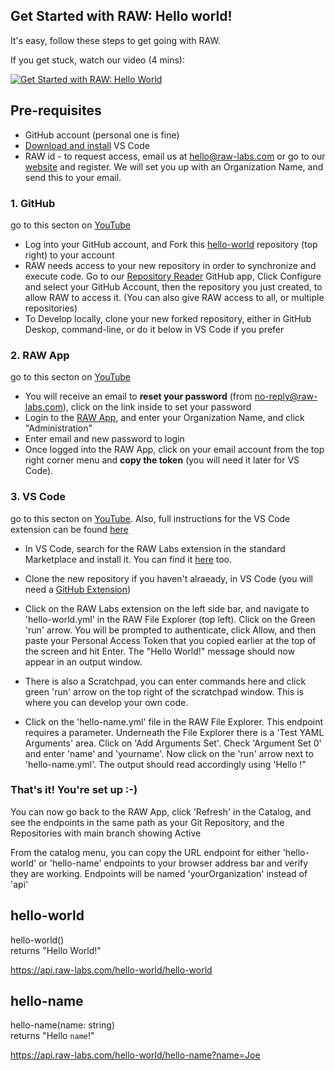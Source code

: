 
## Get Started with RAW: Hello world!

It's easy, follow these steps to get going with RAW.<br>

If you get stuck, watch our video (4 mins):

[![Get Started with RAW: Hello World](https://img.youtube.com/vi/Viz59fhlET4/0.jpg)](https://www.youtube.com/watch?v=Viz59fhlET4)


## Pre-requisites
- GitHub account (personal one is fine)
- [Download and install](https://code.visualstudio.com/download) VS Code
- RAW id - to request access, email us at hello@raw-labs.com or go to our [website](https://raw-labs.com#subscribe) and register. We will set you up with an Organization Name, and send this to your email. 


### 1. GitHub 
go to this secton on [YouTube](https://www.youtube.com/watch?v=Viz59fhlET4&t=19s)
- Log into your GitHub account, and Fork this [hello-world](https://github.com/raw-labs/hello-world) repository (top right) to your account<br>
- RAW needs access to your new repository in order to synchronize and execute code. Go to our [Repository Reader](https://github.com/apps/raw-repository-reader) GitHub app, Click Configure and select your GitHub Account, then the repository you just created, to allow RAW to access it. (You can also give RAW access to all, or multiple repositories)<br>
- To Develop locally, clone your new forked repository, either in GitHub Deskop, command-line, or do it below in VS Code if you prefer<br>


### 2. RAW App
go to this secton on [YouTube](https://www.youtube.com/watch?v=Viz59fhlET4&t=61s)
- You will receive an email to **reset your password** (from no-reply@raw-labs.com), click on the link inside to set your password<br>
- Login to the [RAW App](https://app.raw-labs.com), and enter your Organization Name, and click "Administration"<br>
- Enter email and new password to login<br>
- Once logged into the RAW App, click on your email account from the top right corner menu and **copy the token**  (you will need it later for VS Code).<br>


### 3. VS Code
go to this secton on [YouTube](https://www.youtube.com/watch?v=Viz59fhlET4&t=117s). Also, full instructions for the VS Code extension can be found [here](https://github.com/raw-labs/vscode/blob/main/README.md)
- In VS Code, search for the RAW Labs extension in the standard Marketplace and install it. You can find it [here](https://marketplace.visualstudio.com/items?itemName=RAWLabs.raw) too. 

- Clone the new repository if you haven't alraeady, in VS Code (you will need a [GitHub Extension](https://marketplace.visualstudio.com/search?term=Github&target=VSCode&category=All%20categories&sortBy=Installs))<br>

- Click on the RAW Labs extension on the left side bar, and navigate to 'hello-world.yml' in the RAW File Explorer (top left). Click on the Green 'run' arrow. You will be prompted to authenticate, click Allow, and then paste your Personal Access Token that you copied earlier at the top of the screen and hit Enter. The "Hello World!" message should now appear in an output window.<br>

- There is also a Scratchpad, you can enter commands here and click green 'run' arrow on the top right of the scratchpad window. This is where you can develop your own code.<br>

- Click on the 'hello-name.yml' file in the RAW File Explorer. This endpoint requires a parameter. Underneath the File Explorer there is a 'Test YAML Arguments' area. Click on 'Add Arguments Set'. Check 'Argument Set 0' and enter 'name' and 'yourname'. Now click on the 'run' arrow next to 'hello-name.yml'. The output should read accordingly using 'Hello <yourname>!"<br>


### That's it! You're set up :-)

You can now go back to the RAW App, click 'Refresh' in the Catalog, and see the endpoints in the same path as your Git Repository, and the Repositories with main branch showing Active<br>


From the catalog menu, you can copy the URL endpoint for either 'hello-world' or 'hello-name' endpoints to your browser address bar and verify they are working.
Endpoints will be named 'yourOrganization' instead of 'api'<br>


## hello-world
hello-world()<br>
returns "Hello World!"

https://api.raw-labs.com/hello-world/hello-world

## hello-name
hello-name(name: string)<br>
returns "Hello `name`!"

https://api.raw-labs.com/hello-world/hello-name?name=Joe



